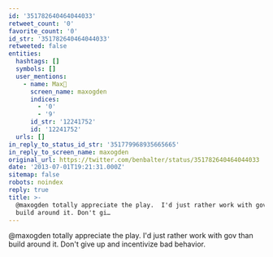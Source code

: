 ```yaml
---
id: '351782640464044033'
retweet_count: '0'
favorite_count: '0'
id_str: '351782640464044033'
retweeted: false
entities:
  hashtags: []
  symbols: []
  user_mentions:
    - name: Max🦋
      screen_name: maxogden
      indices:
        - '0'
        - '9'
      id_str: '12241752'
      id: '12241752'
  urls: []
in_reply_to_status_id_str: '351779968935665665'
in_reply_to_screen_name: maxogden
original_url: https://twitter.com/benbalter/status/351782640464044033
date: '2013-07-01T19:21:31.000Z'
sitemap: false
robots: noindex
reply: true
title: >-
  @maxogden totally appreciate the play.  I'd just rather work with gov than
  build around it. Don't gi…
---
```


@maxogden totally appreciate the play.  I'd just rather work with gov than build around it. Don't give up and incentivize bad behavior.